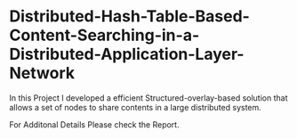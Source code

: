 # Distributed-Hash-Table-Based-Content-Searching-in-a-Distributed-Application-Layer-Network
In this Project I developed a efficient Structured-overlay-based solution that allows a set of nodes to share contents in a large distributed system. 

For Additonal Details Please check the Report. 

